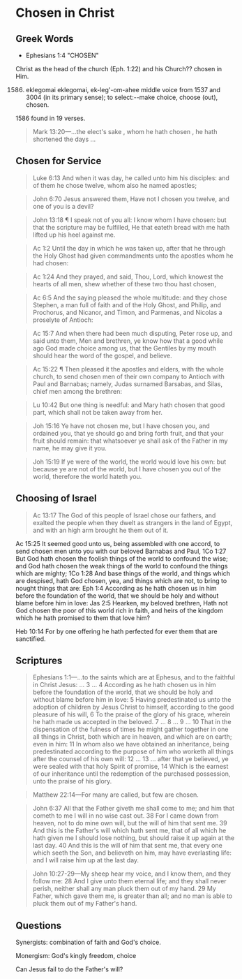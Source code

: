 # Chosen in Christ

## Greek Words

- Ephesians 1:4 "CHOSEN"

Christ as the head of the church (Eph. 1:22) and his Church?? chosen in Him.

1586.  eklegomai  eklegomai,  ek-leg'-om-ahee 
middle voice from 1537 and 3004 (in its primary sense); to select:--make choice, choose (out), chosen. 

1586 found in 19 verses. 

> Mark 13:20&mdash;&hellip;the elect's sake <eklektos>, whom <hos> he hath chosen <eklegomai>, he hath shortened <koloboo> the days <hemera>&hellip;

##  Chosen for Service

> Luke 6:13 And when it was day, he called unto him his disciples: and of them he chose twelve, whom also he named apostles;

> John 6:70 Jesus answered them, Have not I chosen you twelve, and one of you is a devil?

> John 13:18 ¶ I speak not of you all: I know whom I have chosen: but that the scripture may be fulfilled, He that eateth bread with me hath lifted up his heel against me.

> Ac 1:2 Until the day in which he was taken up, after that he through the Holy Ghost had given commandments unto the apostles whom he had chosen:

> Ac 1:24 And they prayed, and said, Thou, Lord, which knowest the hearts of all men, shew whether of these two thou hast chosen,

> Ac 6:5 And the saying pleased the whole multitude: and they chose Stephen, a man full of faith and of the Holy Ghost, and Philip, and Prochorus, and Nicanor, and Timon, and Parmenas, and Nicolas a proselyte of Antioch:

>Ac 15:7 And when there had been much disputing, Peter rose up, and said unto them, Men and brethren, ye know how that a good while ago God made choice among us, that the Gentiles by my mouth should hear the word of the gospel, and believe.

> Ac 15:22 ¶ Then pleased it the apostles and elders, with the whole church, to send chosen men of their own company to Antioch with Paul and Barnabas; namely, Judas surnamed Barsabas, and Silas, chief men among the brethren:

<!-- -->

> Lu 10:42 But one thing is needful: and Mary hath chosen that good part, which shall not be taken away from her.

> Joh 15:16 Ye have not chosen me, but I have chosen you, and ordained you, that ye should go and bring forth fruit, and that your fruit should remain: that whatsoever ye shall ask of the Father in my name, he may give it you.

> Joh 15:19 If ye were of the world, the world would love his own: but because ye are not of the world, but I have chosen you out of the world, therefore the world hateth you.

## Choosing of Israel

> Ac 13:17 The God of this people of Israel chose our fathers, and exalted the people when they dwelt as strangers in the land of Egypt, and with an high arm brought he them out of it.
 








 Ac 15:25 It seemed good unto us, being assembled with one accord, to send chosen men unto you with our beloved Barnabas and Paul,
 1Co 1:27 But God hath chosen the foolish things of the world to confound the wise; and God hath chosen the weak things of the world to confound the things which are mighty;
 1Co 1:28 And base things of the world, and things which are despised, hath God chosen, yea, and things which are not, to bring to nought things that are:
 Eph 1:4 According as he hath chosen us in him before the foundation of the world, that we should be holy and without blame before him in love:
 Jas 2:5 Hearken, my beloved brethren, Hath not God chosen the poor of this world rich in faith, and heirs of the kingdom which he hath promised to them that love him?

Heb 10:14 For by one offering he hath perfected for ever them that are sanctified.

## Scriptures

> Ephesians 1:1&mdash;...to the saints which are at Ephesus, and to the faithful in Christ Jesus: ...  3 ... 4 According as he hath chosen us in him before the foundation of the world, that we should be holy and without blame before him in love: 5 Having predestinated us unto the adoption of children by Jesus Christ to himself, according to the good pleasure of his will, 6 To the praise of the glory of his grace, wherein he hath made us accepted in the beloved.
 7 ...  8 ...  9 ... 10 That in the dispensation of the fulness of times he might gather together in one all things in Christ, both which are in heaven, and which are on earth; even in him: 11 In whom also we have obtained an inheritance, being predestinated according to the purpose of him who worketh all things after the counsel of his own will:
 12 ...  13 ... after that ye believed, ye were sealed with that holy Spirit of promise, 14 Which is the earnest of our inheritance until the redemption of the purchased possession, unto the praise of his glory.

<!-- -->

>  Matthew 22:14&mdash;For many are called, but few are chosen.
 
<!-- -->

> John 6:37 All that the Father giveth me shall come to me; and him that cometh to me I will in no wise cast out. 38 For I came down from heaven, not to do mine own will, but the will of him that sent me. 39 And this is the Father's will which hath sent me, that of all which he hath given me I should lose nothing, but should raise it up again at the last day. 40 And this is the will of him that sent me, that every one which seeth the Son, and believeth on him, may have everlasting life: and I will raise him up at the last day.

> John 10:27-29&mdash;My sheep hear my voice, and I know them, and they follow me: 28 And I give unto them eternal life; and they shall never perish, neither shall any man pluck them out of my hand. 29 My Father, which gave them me, is greater than all; and no man is able to pluck them out of my Father's hand.

## Questions

Synergists: combination of faith and God's choice.

Monergism: God's kingly freedom, choice

Can Jesus fail to do the Father's will? 

